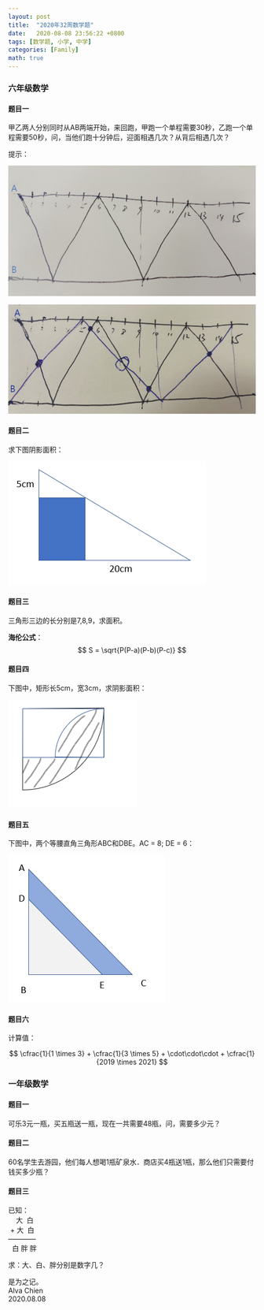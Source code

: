```yaml
---
layout: post
title:  "2020年32周数学题"
date:   2020-08-08 23:56:22 +0800
tags: [数学题, 小学, 中学]
categories: [Family]
math: true
---
```


### 六年级数学

#### 题目一

甲乙两人分别同时从AB两端开始，来回跑，甲跑一个单程需要30秒，乙跑一个单程需要50秒，问，当他们跑十分钟后，迎面相遇几次？从背后相遇几次？

提示：

![Img](/assets/uploads/2020/08/Quiz1Answer1.jpg)


![Img](/assets/uploads/2020/08/Quiz1Answer2.jpg)


#### 题目二

求下图阴影面积：

![Img](/assets/uploads/2020/08/Quiz2.png)


#### 题目三

三角形三边的长分别是7,8,9，求面积。

**海伦公式**： $$ S = \sqrt{P(P-a)(P-b)(P-c)} $$ 


#### 题目四

下图中，矩形长5cm，宽3cm，求阴影面积：

![Img](/assets/uploads/2020/08/Quiz4.png)


#### 题目五

下图中，两个等腰直角三角形ABC和DBE。AC = 8; DE = 6：

![Img](/assets/uploads/2020/08/Quiz5.png)


#### 题目六

计算值：

$$ \cfrac{1}{1 \times 3} + \cfrac{1}{3 \times 5} + \cdot\cdot\cdot + \cfrac{1}{2019 \times 2021} $$


### 一年级数学


#### 题目一

可乐3元一瓶，买五瓶送一瓶，现在一共需要48瓶，问，需要多少元？

#### 题目二

60名学生去游园，他们每人想喝1瓶矿泉水．商店买4瓶送1瓶，那么他们只需要付钱买多少瓶？

#### 题目三

已知：   
<span>&nbsp;&nbsp;&nbsp;&nbsp;大&nbsp;&nbsp;白</span>   
<span>&nbsp;+&nbsp;大&nbsp;&nbsp;白</span>   
<span>————</span>   
<span>&nbsp;&nbsp;白&nbsp;胖&nbsp;胖</span>

求：大、白、胖分别是数字几？   



是为之记。   
Alva Chien    
2020.08.08

